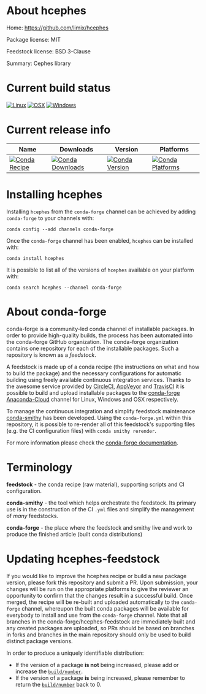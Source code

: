 About hcephes
=============

Home: https://github.com/limix/hcephes

Package license: MIT

Feedstock license: BSD 3-Clause

Summary: Cephes library



Current build status
====================

[![Linux](https://img.shields.io/circleci/project/github/conda-forge/hcephes-feedstock/master.svg?label=Linux)](https://circleci.com/gh/conda-forge/hcephes-feedstock)
[![OSX](https://img.shields.io/travis/conda-forge/hcephes-feedstock/master.svg?label=macOS)](https://travis-ci.org/conda-forge/hcephes-feedstock)
[![Windows](https://img.shields.io/appveyor/ci/conda-forge/hcephes-feedstock/master.svg?label=Windows)](https://ci.appveyor.com/project/conda-forge/hcephes-feedstock/branch/master)

Current release info
====================

| Name | Downloads | Version | Platforms |
| --- | --- | --- | --- |
| [![Conda Recipe](https://img.shields.io/badge/recipe-hcephes-green.svg)](https://anaconda.org/conda-forge/hcephes) | [![Conda Downloads](https://img.shields.io/conda/dn/conda-forge/hcephes.svg)](https://anaconda.org/conda-forge/hcephes) | [![Conda Version](https://img.shields.io/conda/vn/conda-forge/hcephes.svg)](https://anaconda.org/conda-forge/hcephes) | [![Conda Platforms](https://img.shields.io/conda/pn/conda-forge/hcephes.svg)](https://anaconda.org/conda-forge/hcephes) |

Installing hcephes
==================

Installing `hcephes` from the `conda-forge` channel can be achieved by adding `conda-forge` to your channels with:

```
conda config --add channels conda-forge
```

Once the `conda-forge` channel has been enabled, `hcephes` can be installed with:

```
conda install hcephes
```

It is possible to list all of the versions of `hcephes` available on your platform with:

```
conda search hcephes --channel conda-forge
```


About conda-forge
=================

conda-forge is a community-led conda channel of installable packages.
In order to provide high-quality builds, the process has been automated into the
conda-forge GitHub organization. The conda-forge organization contains one repository
for each of the installable packages. Such a repository is known as a *feedstock*.

A feedstock is made up of a conda recipe (the instructions on what and how to build
the package) and the necessary configurations for automatic building using freely
available continuous integration services. Thanks to the awesome service provided by
[CircleCI](https://circleci.com/), [AppVeyor](https://www.appveyor.com/)
and [TravisCI](https://travis-ci.org/) it is possible to build and upload installable
packages to the [conda-forge](https://anaconda.org/conda-forge)
[Anaconda-Cloud](https://anaconda.org/) channel for Linux, Windows and OSX respectively.

To manage the continuous integration and simplify feedstock maintenance
[conda-smithy](https://github.com/conda-forge/conda-smithy) has been developed.
Using the ``conda-forge.yml`` within this repository, it is possible to re-render all of
this feedstock's supporting files (e.g. the CI configuration files) with ``conda smithy rerender``.

For more information please check the [conda-forge documentation](https://conda-forge.org/docs/).

Terminology
===========

**feedstock** - the conda recipe (raw material), supporting scripts and CI configuration.

**conda-smithy** - the tool which helps orchestrate the feedstock.
                   Its primary use is in the construction of the CI ``.yml`` files
                   and simplify the management of *many* feedstocks.

**conda-forge** - the place where the feedstock and smithy live and work to
                  produce the finished article (built conda distributions)


Updating hcephes-feedstock
==========================

If you would like to improve the hcephes recipe or build a new
package version, please fork this repository and submit a PR. Upon submission,
your changes will be run on the appropriate platforms to give the reviewer an
opportunity to confirm that the changes result in a successful build. Once
merged, the recipe will be re-built and uploaded automatically to the
`conda-forge` channel, whereupon the built conda packages will be available for
everybody to install and use from the `conda-forge` channel.
Note that all branches in the conda-forge/hcephes-feedstock are
immediately built and any created packages are uploaded, so PRs should be based
on branches in forks and branches in the main repository should only be used to
build distinct package versions.

In order to produce a uniquely identifiable distribution:
 * If the version of a package **is not** being increased, please add or increase
   the [``build/number``](https://conda.io/docs/user-guide/tasks/build-packages/define-metadata.html#build-number-and-string).
 * If the version of a package **is** being increased, please remember to return
   the [``build/number``](https://conda.io/docs/user-guide/tasks/build-packages/define-metadata.html#build-number-and-string)
   back to 0.
